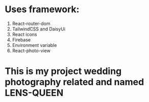 # Uses framework:
1. React-router-dom
2. TailwindCSS and DaisyUi
3. React icons
4. Firebase
5. Environment variable 
6. React-photo-view

# This is my project wedding photography related and named LENS-QUEEN